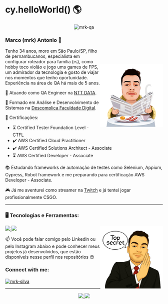<h1>  cy.helloWorld() 🌎 </h1>

<p align="center"> <img src="https://komarev.com/ghpvc/?username=mrk-qa&label=Profile%20views&color=0e75b6&style=flat" alt="mrk-qa" /> </p>


### Marco (mrk) Antonio 👋

<img align="right" width="200px" style="margin-top:50px" src="/assets/image-readme.png">

Tenho 34 anos, moro em São Paulo/SP, filho de pernambucanos, especialista em configurar roteador para família (rs), como hobby toco violão e jogo ums games de FPS, um admirador da tecnologia e gosto de viajar nos momentos que tenho oportunidade. Experiência na área de QA há mais de 5 anos.

💼 Atuando como QA Engineer na [NTT DATA](https://www.linkedin.com/company/ntt-data-europe-latam/).

📖 Formado em Análise e Desenvolvimento de Sistemas na [Descomplica Faculdade Digital](https://descomplica.com.br/faculdade).

🚀 Certificações:
- ⏳ Certified Tester Foundation Level - CTFL
- ✔️ AWS Certified Cloud Practitioner
- ✔️ AWS Certified Solutions Architect - Associate
- ⏳ AWS Certified Developer - Associate

📚 Estudando frameworks de automação de testes como Selenium, Appium, Cypress, Robot framework e me preparando para certificação AWS Developer - Associate.

🎮 Já me aventurei como streamer na [Twitch](https://www.twitch.tv) e já tentei jogar profissionalmente CSGO.

******

### 🖥️ Tecnologias e Ferramentas:

<div style="max-width: 100%;">
  <p align="left">
    <a href="#">
      <img src="https://skillicons.dev/icons?i=aws,terraform,js,py,java,cypress,selenium,gherkin,git,postgres" style="max-width: calc(100% - 210px);" />
      <img src="https://simpleskill.icons.workers.dev/svg?i=github,githubactions,robotframework,appium,k6,insomnia,postman,apachejmeter&perline=10" " />
    </a>
    <img width="200px" align="right" src="/assets/mrk-top-secret-v2.png">
  </p>
</div>

📫 Você pode falar comigo pelo Linkedin ou pelo Instagram abaixo e pode conhecer meus projetos já desenvolvidos, que estão disponíveis nesse perfil nos repositórios 😊


<h3 align="left">Connect with me:</h3>
<p align="left">
<a href="https://linkedin.com/in/mrk-silva" target="blank"><img align="center" src="https://raw.githubusercontent.com/rahuldkjain/github-profile-readme-generator/master/src/images/icons/Social/linked-in-alt.svg" alt="mrk-silva" height="30" width="40" /></a>
</p>

******

<div align="center">
  <a href="https://github.com/mrk-qa">
  <img height="160px" display="flex" src="https://github-readme-stats-eight-theta.vercel.app/api?username=mrk-qa&show_icons=true&theme=algolia&include_all_commits=true&count_private=true"/>
  <img height="160px" display="flex" src="https://github-readme-stats-eight-theta.vercel.app/api/top-langs/?username=mrk-qa&layout=compact&langs_count=8&theme=algolia"/>
</div>
